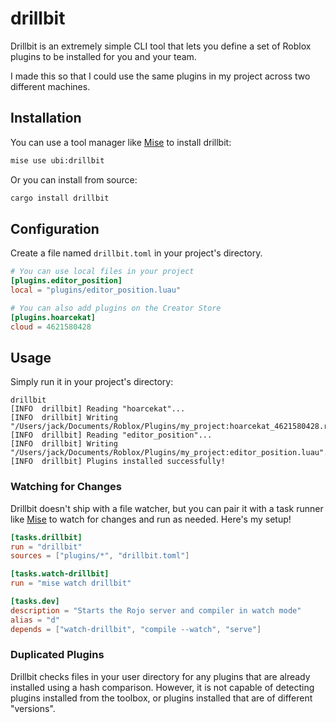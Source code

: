 # drillbit

Drillbit is an extremely simple CLI tool that lets you define a set of Roblox plugins to be installed for you and your team.

I made this so that I could use the same plugins in my project across two different machines.

## Installation

You can use a tool manager like [Mise](https://mise.jdx.dev) to install drillbit:

```bash
mise use ubi:drillbit
```

Or you can install from source:

```bash
cargo install drillbit
```

## Configuration

Create a file named `drillbit.toml` in your project's directory.

```toml
# You can use local files in your project
[plugins.editor_position]
local = "plugins/editor_position.luau"

# You can also add plugins on the Creator Store
[plugins.hoarcekat]
cloud = 4621580428
```

## Usage

Simply run it in your project's directory:
```
drillbit
[INFO  drillbit] Reading "hoarcekat"...
[INFO  drillbit] Writing "/Users/jack/Documents/Roblox/Plugins/my_project:hoarcekat_4621580428.rbxm"...
[INFO  drillbit] Reading "editor_position"...
[INFO  drillbit] Writing "/Users/jack/Documents/Roblox/Plugins/my_project:editor_position.luau"...
[INFO  drillbit] Plugins installed successfully!
```

### Watching for Changes

Drillbit doesn't ship with a file watcher, but you can pair it with a task runner like [Mise](https://mise.jdx.dev) to watch for changes and run as needed. Here's my setup!

```toml
[tasks.drillbit]
run = "drillbit"
sources = ["plugins/*", "drillbit.toml"]

[tasks.watch-drillbit]
run = "mise watch drillbit"

[tasks.dev]
description = "Starts the Rojo server and compiler in watch mode"
alias = "d"
depends = ["watch-drillbit", "compile --watch", "serve"]
```

### Duplicated Plugins

Drillbit checks files in your user directory for any plugins that are already installed using a hash comparison. However, it is not capable of detecting plugins installed from the toolbox, or plugins installed that are of different "versions".
